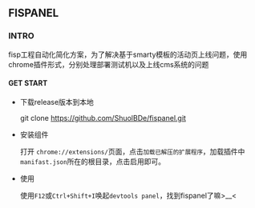 ## FISPANEL

### INTRO

fisp工程自动化简化方案，为了解决基于smarty模板的活动页上线问题，使用chrome插件形式，分别处理部署测试机以及上线cms系统的问题

#### GET START

* 下载release版本到本地

  git clone https://github.com/ShuolBDe/fispanel.git

* 安装组件

  打开 `chrome://extensions/`页面，点击`加载已解压的扩展程序`，加载插件中`manifast.json`所在的根目录，点击启用即可。

* 使用

  使用`F12`或`Ctrl+Shift+I`唤起`devtools panel`，找到fispanel了嘛>__<
